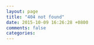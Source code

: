 ```yaml
---
layout: page
title: "404 not found"
date: 2015-10-09 16:26:28 +0800
comments: false
categories: 
---
```


<script type="text/javascript" src="http://www.qq.com/404/search_children.js" charset="utf-8"></script>